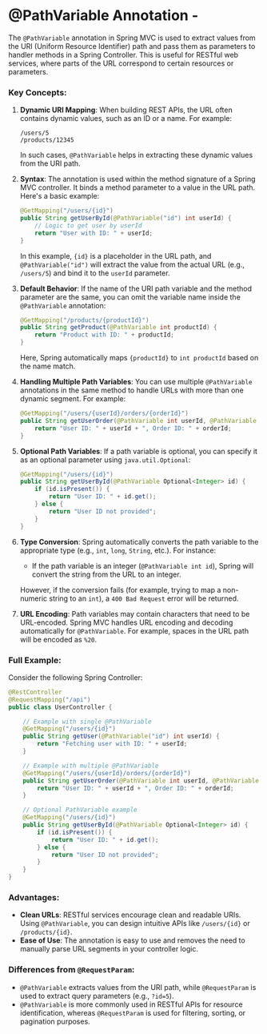 # @PathVariable Annotation -

The `@PathVariable` annotation in Spring MVC is used to extract values from the URI (Uniform Resource Identifier) path and pass them as parameters to handler methods in a Spring Controller. This is useful for RESTful web services, where parts of the URL correspond to certain resources or parameters.

### Key Concepts:

1. **Dynamic URI Mapping**: When building REST APIs, the URL often contains dynamic values, such as an ID or a name. For example:
   
   ```
   /users/5
   /products/12345
   ```
   
   In such cases, `@PathVariable` helps in extracting these dynamic values from the URI path.

2. **Syntax**: The annotation is used within the method signature of a Spring MVC controller. It binds a method parameter to a value in the URL path. Here's a basic example:
   
   ```java
   @GetMapping("/users/{id}")
   public String getUserById(@PathVariable("id") int userId) {
       // Logic to get user by userId
       return "User with ID: " + userId;
   }
   ```
   
   In this example, `{id}` is a placeholder in the URL path, and `@PathVariable("id")` will extract the value from the actual URL (e.g., `/users/5`) and bind it to the `userId` parameter.

3. **Default Behavior**: If the name of the URI path variable and the method parameter are the same, you can omit the variable name inside the `@PathVariable` annotation:
   
   ```java
   @GetMapping("/products/{productId}")
   public String getProduct(@PathVariable int productId) {
       return "Product with ID: " + productId;
   }
   ```
   
   Here, Spring automatically maps `{productId}` to `int productId` based on the name match.

4. **Handling Multiple Path Variables**: You can use multiple `@PathVariable` annotations in the same method to handle URLs with more than one dynamic segment. For example:
   
   ```java
   @GetMapping("/users/{userId}/orders/{orderId}")
   public String getUserOrder(@PathVariable int userId, @PathVariable int orderId) {
       return "User ID: " + userId + ", Order ID: " + orderId;
   }
   ```

5. **Optional Path Variables**: If a path variable is optional, you can specify it as an optional parameter using `java.util.Optional`:
   
   ```java
   @GetMapping("/users/{id}")
   public String getUserById(@PathVariable Optional<Integer> id) {
       if (id.isPresent()) {
           return "User ID: " + id.get();
       } else {
           return "User ID not provided";
       }
   }
   ```

6. **Type Conversion**: Spring automatically converts the path variable to the appropriate type (e.g., `int`, `long`, `String`, etc.). For instance:
   
   - If the path variable is an integer (`@PathVariable int id`), Spring will convert the string from the URL to an integer.
   
   However, if the conversion fails (for example, trying to map a non-numeric string to an `int`), a `400 Bad Request` error will be returned.

7. **URL Encoding**: Path variables may contain characters that need to be URL-encoded. Spring MVC handles URL encoding and decoding automatically for `@PathVariable`. For example, spaces in the URL path will be encoded as `%20`.

### Full Example:

Consider the following Spring Controller:

```java
@RestController
@RequestMapping("/api")
public class UserController {

    // Example with single @PathVariable
    @GetMapping("/users/{id}")
    public String getUser(@PathVariable("id") int userId) {
        return "Fetching user with ID: " + userId;
    }

    // Example with multiple @PathVariable
    @GetMapping("/users/{userId}/orders/{orderId}")
    public String getUserOrder(@PathVariable int userId, @PathVariable int orderId) {
        return "User ID: " + userId + ", Order ID: " + orderId;
    }

    // Optional PathVariable example
    @GetMapping("/users/{id}")
    public String getUserById(@PathVariable Optional<Integer> id) {
        if (id.isPresent()) {
            return "User ID: " + id.get();
        } else {
            return "User ID not provided";
        }
    }
}
```

### Advantages:

- **Clean URLs**: RESTful services encourage clean and readable URIs. Using `@PathVariable`, you can design intuitive APIs like `/users/{id}` or `/products/{id}`.
- **Ease of Use**: The annotation is easy to use and removes the need to manually parse URL segments in your controller logic.

### Differences from `@RequestParam`:

- `@PathVariable` extracts values from the URI path, while `@RequestParam` is used to extract query parameters (e.g., `?id=5`).
- `@PathVariable` is more commonly used in RESTful APIs for resource identification, whereas `@RequestParam` is used for filtering, sorting, or pagination purposes.




